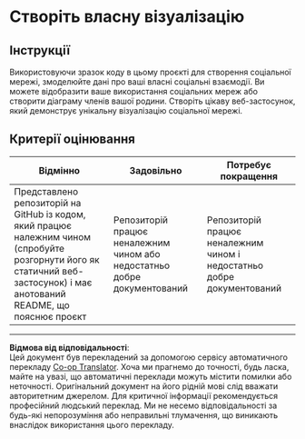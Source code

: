 <!--
CO_OP_TRANSLATOR_METADATA:
{
  "original_hash": "e56df4c0f49357e30ac8fc77aa439dd4",
  "translation_date": "2025-08-30T19:08:50+00:00",
  "source_file": "3-Data-Visualization/13-meaningful-visualizations/assignment.md",
  "language_code": "uk"
}
-->
# Створіть власну візуалізацію

## Інструкції

Використовуючи зразок коду в цьому проєкті для створення соціальної мережі, змоделюйте дані про ваші власні соціальні взаємодії. Ви можете відобразити ваше використання соціальних мереж або створити діаграму членів вашої родини. Створіть цікаву веб-застосунок, який демонструє унікальну візуалізацію соціальної мережі.

## Критерії оцінювання

Відмінно | Задовільно | Потребує покращення
--- | --- | --- |
Представлено репозиторій на GitHub із кодом, який працює належним чином (спробуйте розгорнути його як статичний веб-застосунок) і має анотований README, що пояснює проєкт | Репозиторій працює неналежним чином або недостатньо добре документований | Репозиторій працює неналежним чином і недостатньо добре документований

---

**Відмова від відповідальності**:  
Цей документ був перекладений за допомогою сервісу автоматичного перекладу [Co-op Translator](https://github.com/Azure/co-op-translator). Хоча ми прагнемо до точності, будь ласка, майте на увазі, що автоматичні переклади можуть містити помилки або неточності. Оригінальний документ на його рідній мові слід вважати авторитетним джерелом. Для критичної інформації рекомендується професійний людський переклад. Ми не несемо відповідальності за будь-які непорозуміння або неправильні тлумачення, що виникають внаслідок використання цього перекладу.